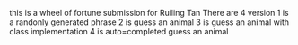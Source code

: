 this is a wheel of fortune submission for Ruiling Tan
There are 4 version
1 is a randonly generated phrase
2 is guess an animal
3 is guess an animal with class implementation
4 is auto=completed guess an animal
